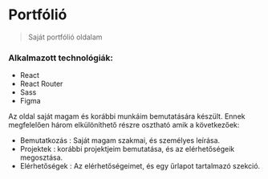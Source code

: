 # Portfólió
> Saját portfólió oldalam
### Alkalmazott technológiák:
* React
* React Router
* Sass
* Figma

Az oldal saját magam és korábbi munkáim bemutatására készült. Ennek megfelelően három elkülöníthető részre osztható amik a következőek:

- Bemutatkozás : Saját magam szakmai, és személyes leírása.
- Projektek : korábbi projektjeim bemutatása, és az elérhetőségeik megosztása.
- Elérhetőségek : Az elérhetőségeimet, és egy űrlapot tartalmazó szekció.
